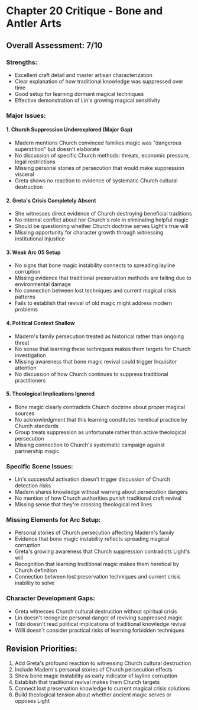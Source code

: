 # Chapter 20 Critique - Bone and Antler Arts

## Overall Assessment: 7/10

### Strengths:
- Excellent craft detail and master artisan characterization
- Clear explanation of how traditional knowledge was suppressed over time
- Good setup for learning dormant magical techniques
- Effective demonstration of Lin's growing magical sensitivity

### Major Issues:

#### 1. Church Suppression Underexplored (Major Gap)
- Madern mentions Church convinced families magic was "dangerous superstition" but doesn't elaborate
- No discussion of specific Church methods: threats, economic pressure, legal restrictions
- Missing personal stories of persecution that would make suppression visceral
- Greta shows no reaction to evidence of systematic Church cultural destruction

#### 2. Greta's Crisis Completely Absent
- She witnesses direct evidence of Church destroying beneficial traditions
- No internal conflict about her Church's role in eliminating helpful magic
- Should be questioning whether Church doctrine serves Light's true will
- Missing opportunity for character growth through witnessing institutional injustice

#### 3. Weak Arc 05 Setup
- No signs that bone magic instability connects to spreading layline corruption
- Missing evidence that traditional preservation methods are failing due to environmental damage
- No connection between lost techniques and current magical crisis patterns
- Fails to establish that revival of old magic might address modern problems

#### 4. Political Context Shallow
- Madern's family persecution treated as historical rather than ongoing threat
- No sense that learning these techniques makes them targets for Church investigation
- Missing awareness that bone magic revival could trigger Inquisitor attention
- No discussion of how Church continues to suppress traditional practitioners

#### 5. Theological Implications Ignored
- Bone magic clearly contradicts Church doctrine about proper magical sources
- No acknowledgment that this learning constitutes heretical practice by Church standards
- Group treats suppression as unfortunate rather than active theological persecution
- Missing connection to Church's systematic campaign against partnership magic

### Specific Scene Issues:
- Lin's successful activation doesn't trigger discussion of Church detection risks
- Madern shares knowledge without warning about persecution dangers
- No mention of how Church authorities punish traditional craft revival
- Missing sense that they're crossing theological red lines

### Missing Elements for Arc Setup:
- Personal stories of Church persecution affecting Madern's family
- Evidence that bone magic instability reflects spreading magical corruption
- Greta's growing awareness that Church suppression contradicts Light's will
- Recognition that learning traditional magic makes them heretical by Church definition
- Connection between lost preservation techniques and current crisis inability to solve

### Character Development Gaps:
- Greta witnesses Church cultural destruction without spiritual crisis
- Lin doesn't recognize personal danger of reviving suppressed magic
- Tobi doesn't read political implications of traditional knowledge revival
- Willi doesn't consider practical risks of learning forbidden techniques

## Revision Priorities:
1. Add Greta's profound reaction to witnessing Church cultural destruction
2. Include Madern's personal stories of Church persecution effects
3. Show bone magic instability as early indicator of layline corruption
4. Establish that traditional revival makes them Church targets
5. Connect lost preservation knowledge to current magical crisis solutions
6. Build theological tension about whether ancient magic serves or opposes Light
